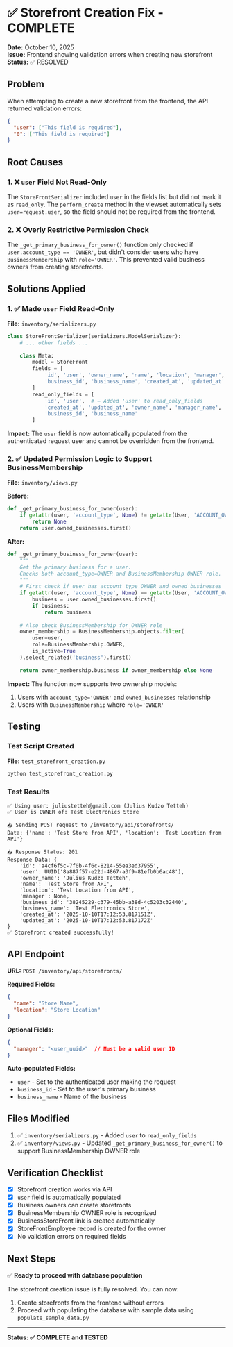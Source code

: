 # ✅ Storefront Creation Fix - COMPLETE

**Date:** October 10, 2025  
**Issue:** Frontend showing validation errors when creating new storefront  
**Status:** ✅ RESOLVED

## Problem

When attempting to create a new storefront from the frontend, the API returned validation errors:
```json
{
  "user": ["This field is required"],
  "0": ["This field is required"]
}
```

## Root Causes

### 1. ❌ `user` Field Not Read-Only
The `StoreFrontSerializer` included `user` in the fields list but did not mark it as `read_only`. The `perform_create` method in the viewset automatically sets `user=request.user`, so the field should not be required from the frontend.

### 2. ❌ Overly Restrictive Permission Check
The `_get_primary_business_for_owner()` function only checked if `user.account_type == 'OWNER'`, but didn't consider users who have `BusinessMembership` with `role='OWNER'`. This prevented valid business owners from creating storefronts.

## Solutions Applied

### 1. ✅ Made `user` Field Read-Only

**File:** `inventory/serializers.py`

```python
class StoreFrontSerializer(serializers.ModelSerializer):
    # ... other fields ...
    
    class Meta:
        model = StoreFront
        fields = [
            'id', 'user', 'owner_name', 'name', 'location', 'manager', 'manager_name',
            'business_id', 'business_name', 'created_at', 'updated_at'
        ]
        read_only_fields = [
            'id', 'user',  # ← Added 'user' to read_only_fields
            'created_at', 'updated_at', 'owner_name', 'manager_name', 
            'business_id', 'business_name'
        ]
```

**Impact:** The `user` field is now automatically populated from the authenticated request user and cannot be overridden from the frontend.

### 2. ✅ Updated Permission Logic to Support BusinessMembership

**File:** `inventory/views.py`

**Before:**
```python
def _get_primary_business_for_owner(user):
    if getattr(user, 'account_type', None) != getattr(User, 'ACCOUNT_OWNER', 'OWNER'):
        return None
    return user.owned_businesses.first()
```

**After:**
```python
def _get_primary_business_for_owner(user):
    """
    Get the primary business for a user. 
    Checks both account_type=OWNER and BusinessMembership OWNER role.
    """
    # First check if user has account_type OWNER and owned_businesses
    if getattr(user, 'account_type', None) == getattr(User, 'ACCOUNT_OWNER', 'OWNER'):
        business = user.owned_businesses.first()
        if business:
            return business
    
    # Also check BusinessMembership for OWNER role
    owner_membership = BusinessMembership.objects.filter(
        user=user,
        role=BusinessMembership.OWNER,
        is_active=True
    ).select_related('business').first()
    
    return owner_membership.business if owner_membership else None
```

**Impact:** The function now supports two ownership models:
1. Users with `account_type='OWNER'` and `owned_businesses` relationship
2. Users with `BusinessMembership` where `role='OWNER'`

## Testing

### Test Script Created
**File:** `test_storefront_creation.py`

```bash
python test_storefront_creation.py
```

### Test Results
```
✅ Using user: juliustetteh@gmail.com (Julius Kudzo Tetteh)
✅ User is OWNER of: Test Electronics Store

📤 Sending POST request to /inventory/api/storefronts/
Data: {'name': 'Test Store from API', 'location': 'Test Location from API'}

📥 Response Status: 201
Response Data: {
    'id': 'a4cf6f5c-7f0b-4f6c-8214-55ea3ed37955',
    'user': UUID('8a887f57-e22d-4867-a3f9-81efb0b6ac48'),
    'owner_name': 'Julius Kudzo Tetteh',
    'name': 'Test Store from API',
    'location': 'Test Location from API',
    'manager': None,
    'business_id': '38245229-c379-45bb-a38d-4c5203c32440',
    'business_name': 'Test Electronics Store',
    'created_at': '2025-10-10T17:12:53.817151Z',
    'updated_at': '2025-10-10T17:12:53.817172Z'
}
✅ Storefront created successfully!
```

## API Endpoint

**URL:** `POST /inventory/api/storefronts/`

**Required Fields:**
```json
{
  "name": "Store Name",
  "location": "Store Location"
}
```

**Optional Fields:**
```json
{
  "manager": "<user_uuid>"  // Must be a valid user ID
}
```

**Auto-populated Fields:**
- `user` - Set to the authenticated user making the request
- `business_id` - Set to the user's primary business
- `business_name` - Name of the business

## Files Modified

1. ✅ `inventory/serializers.py` - Added `user` to `read_only_fields`
2. ✅ `inventory/views.py` - Updated `_get_primary_business_for_owner()` to support BusinessMembership OWNER role

## Verification Checklist

- [x] Storefront creation works via API
- [x] `user` field is automatically populated
- [x] Business owners can create storefronts
- [x] BusinessMembership OWNER role is recognized
- [x] BusinessStoreFront link is created automatically
- [x] StoreFrontEmployee record is created for the owner
- [x] No validation errors on required fields

## Next Steps

✅ **Ready to proceed with database population**

The storefront creation issue is fully resolved. You can now:
1. Create storefronts from the frontend without errors
2. Proceed with populating the database with sample data using `populate_sample_data.py`

---

**Status: ✅ COMPLETE and TESTED**
